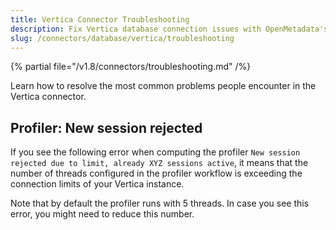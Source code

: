 ```yaml
---
title: Vertica Connector Troubleshooting
description: Fix Vertica database connection issues with OpenMetadata'scomprehensive troubleshooting guide. Get step-by-step solutions for common errors and problems.
slug: /connectors/database/vertica/troubleshooting
---
```


{% partial file="/v1.8/connectors/troubleshooting.md" /%}

Learn how to resolve the most common problems people encounter in the Vertica connector.

## Profiler: New session rejected

If you see the following error when computing the profiler `New session rejected due to limit, already XYZ sessions active`,
it means that the number of threads configured in the profiler workflow is exceeding the connection limits of your
Vertica instance.

Note that by default the profiler runs with 5 threads. In case you see this error, you might need to reduce this number.
